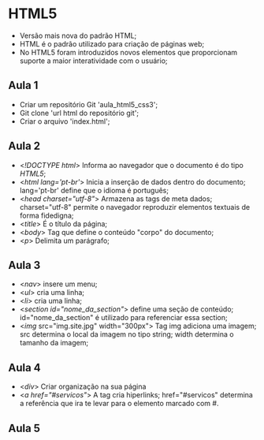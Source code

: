 # HTML5

* Versão mais nova do padrão HTML;
* HTML é o padrão utilizado para criação de páginas web;
* No HTML5 foram introduzidos novos elementos que proporcionam suporte a maior interatividade com o usuário;



## Aula 1

* Criar um repositório Git 'aula_html5_css3';
* Git clone 'url html do repositório git';
* Criar o arquivo 'index.html';

## Aula 2

* <*!DOCTYPE html*> Informa ao navegador que o documento é do tipo *HTML5*;
* <*html lang='pt-br'*> Inicia a inserção de dados dentro do documento; lang='pt-br' define que o idioma é português;
* <*head charset="utf-8"*> Armazena as tags de meta dados; charset="utf-8" permite o navegador reproduzir elementos textuais de forma fidedigna;
* <*title*> É o título da página;
* <*body*> Tag que define o conteúdo "corpo" do documento;
* <*p*> Delimita um parágrafo;

## Aula 3

* <*nav*> insere um menu;
* <*ul*> cria uma linha;
* <*li*> cria uma linha;
* <*section id="nome_da_section"*> define uma seção de conteúdo; id="nome_da_section" é utilizado para referenciar essa section;
* <*img* src="img.site.jpg" width="300px"> Tag img adiciona uma imagem; src determina o local da imagem no tipo string; width determina o tamanho da imagem;

## Aula 4

* <*div*> Criar organização na sua página
* <*a href="#servicos"*> A tag cria hiperlinks; href="#servicos" determina a referência que ira te levar para o elemento marcado com #.

## Aula 5

